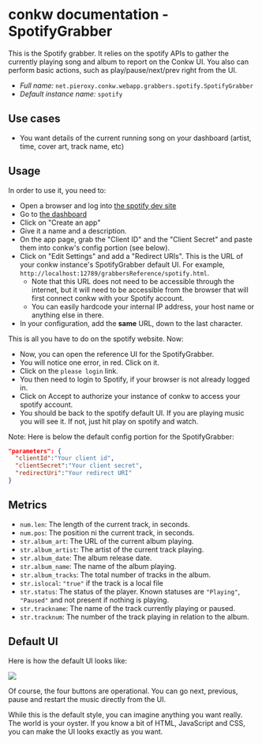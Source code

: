 # conkw documentation - SpotifyGrabber

This is the Spotify grabber. It relies on the spotify APIs to gather the currently playing song and album to report on the Conkw UI. You also can perform basic actions, such as play/pause/next/prev right from the UI.

* *Full name:* `net.pieroxy.conkw.webapp.grabbers.spotify.SpotifyGrabber`
* *Default instance name:* `spotify`

## Use cases

* You want details of the current running song on your dashboard (artist, time, cover art, track name, etc)

## Usage
In order to use it, you need to:

* Open a browser and log into [the spotify dev site](https://developer.spotify.com/)
* Go to [the dashboard](https://developer.spotify.com/dashboard/)
* Click on "Create an app"
* Give it a name and a description.
* On the app page, grab the "Client ID" and the "Client Secret" and paste them into conkw's config portion (see below).
* Click on "Edit Settings" and add a "Redirect URIs". This is the URL of your conkw instance's SpotifyGrabber default UI. For example, `http://localhost:12789/grabbersReference/spotify.html`. 
  * Note that this URL does not need to be accessible through the internet, but it will need to be accessible from the browser that will first connect conkw with your Spotify account. 
  * You can easily hardcode your internal IP address, your host name or anything else in there.
* In your configuration, add the **same** URL, down to the last character.

This is all you have to do on the spotify website. Now:

* Now, you can open the reference UI for the SpotifyGrabber.
* You will notice one error, in red. Click on it.
* Click on the `please login` link.
* You then need to login to Spotify, if your browser is not already logged in.
* Click on Accept to authorize your instance of conkw to access your spotify account.
* You should be back to the spotify default UI. If you are playing music you will see it. If not, just hit play on spotify and watch.


Note: Here is below the default config portion for the SpotifyGrabber:
```json
"parameters": {
  "clientId":"Your client id",
  "clientSecret":"Your client secret",
  "redirectUri":"Your redirect URI"
}
```


## Metrics

* `num.len`: The length of the current track, in seconds.
* `num.pos`: The position ni the current track, in seconds.
* `str.album_art`: The URL of the current album playing.
* `str.album_artist`: The artist of the current track playing.
* `str.album_date`: The album release date.
* `str.album_name`: The name of the album playing.
* `str.album_tracks`: The total number of tracks in the album.
* `str.islocal`: `"true"` if the track is a local file
* `str.status`: The status of the player. Known statuses are `"Playing"`, `"Paused"` and not present if nothing is playing.
* `str.trackname`: The name of the track currently playing or paused.
* `str.tracknum`: The number of the track playing in relation to the album.

## Default UI

Here is how the default UI looks like:

![](https://pieroxy.net/conkw/screenshots-doc/sample_spotify.png)

Of course, the four buttons are operational. You can go next, previous, pause
and restart the music directly from the UI.

While this is the default style, you can imagine anything you want really. 
The world is your oyster. If you know a bit of HTML, JavaScript and CSS, you
can make the UI looks exactly as you want.